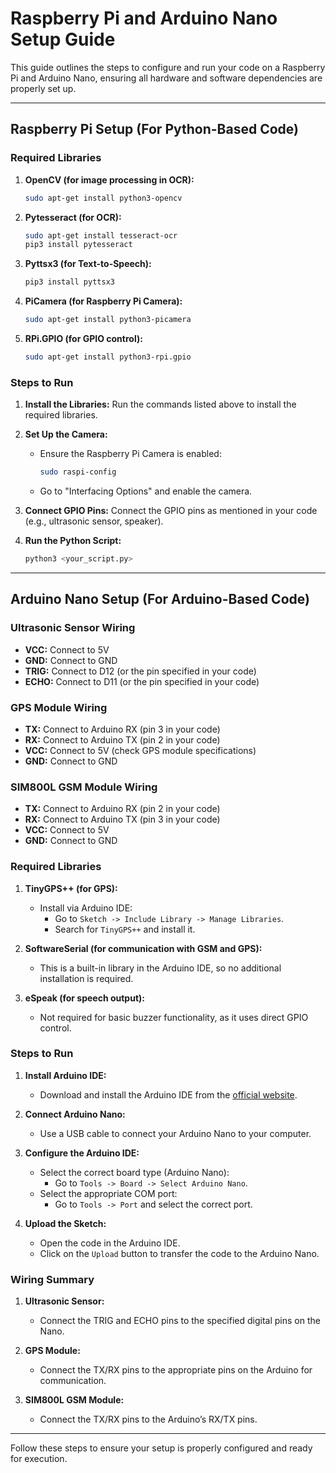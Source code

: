 # Raspberry Pi and Arduino Nano Setup Guide

This guide outlines the steps to configure and run your code on a Raspberry Pi and Arduino Nano, ensuring all hardware and software dependencies are properly set up.

---

## Raspberry Pi Setup (For Python-Based Code)

### Required Libraries

1. **OpenCV (for image processing in OCR):**
   ```bash
   sudo apt-get install python3-opencv
   ```

2. **Pytesseract (for OCR):**
   ```bash
   sudo apt-get install tesseract-ocr
   pip3 install pytesseract
   ```

3. **Pyttsx3 (for Text-to-Speech):**
   ```bash
   pip3 install pyttsx3
   ```

4. **PiCamera (for Raspberry Pi Camera):**
   ```bash
   sudo apt-get install python3-picamera
   ```

5. **RPi.GPIO (for GPIO control):**
   ```bash
   sudo apt-get install python3-rpi.gpio
   ```

### Steps to Run

1. **Install the Libraries:** Run the commands listed above to install the required libraries.

2. **Set Up the Camera:**
   - Ensure the Raspberry Pi Camera is enabled:
     ```bash
     sudo raspi-config
     ```
   - Go to "Interfacing Options" and enable the camera.

3. **Connect GPIO Pins:** Connect the GPIO pins as mentioned in your code (e.g., ultrasonic sensor, speaker).

4. **Run the Python Script:**
   ```bash
   python3 <your_script.py>
   ```

---

## Arduino Nano Setup (For Arduino-Based Code)

### Ultrasonic Sensor Wiring

- **VCC:** Connect to 5V
- **GND:** Connect to GND
- **TRIG:** Connect to D12 (or the pin specified in your code)
- **ECHO:** Connect to D11 (or the pin specified in your code)

### GPS Module Wiring

- **TX:** Connect to Arduino RX (pin 3 in your code)
- **RX:** Connect to Arduino TX (pin 2 in your code)
- **VCC:** Connect to 5V (check GPS module specifications)
- **GND:** Connect to GND

### SIM800L GSM Module Wiring

- **TX:** Connect to Arduino RX (pin 2 in your code)
- **RX:** Connect to Arduino TX (pin 3 in your code)
- **VCC:** Connect to 5V
- **GND:** Connect to GND

### Required Libraries

1. **TinyGPS++ (for GPS):**
   - Install via Arduino IDE:
     - Go to `Sketch -> Include Library -> Manage Libraries`.
     - Search for `TinyGPS++` and install it.

2. **SoftwareSerial (for communication with GSM and GPS):**
   - This is a built-in library in the Arduino IDE, so no additional installation is required.

3. **eSpeak (for speech output):**
   - Not required for basic buzzer functionality, as it uses direct GPIO control.

### Steps to Run

1. **Install Arduino IDE:**
   - Download and install the Arduino IDE from the [official website](https://www.arduino.cc/en/software).

2. **Connect Arduino Nano:**
   - Use a USB cable to connect your Arduino Nano to your computer.

3. **Configure the Arduino IDE:**
   - Select the correct board type (Arduino Nano):
     - Go to `Tools -> Board -> Select Arduino Nano`.
   - Select the appropriate COM port:
     - Go to `Tools -> Port` and select the correct port.

4. **Upload the Sketch:**
   - Open the code in the Arduino IDE.
   - Click on the `Upload` button to transfer the code to the Arduino Nano.

### Wiring Summary

1. **Ultrasonic Sensor:**
   - Connect the TRIG and ECHO pins to the specified digital pins on the Nano.

2. **GPS Module:**
   - Connect the TX/RX pins to the appropriate pins on the Arduino for communication.

3. **SIM800L GSM Module:**
   - Connect the TX/RX pins to the Arduino’s RX/TX pins.

---

Follow these steps to ensure your setup is properly configured and ready for execution.


